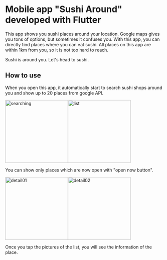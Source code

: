 # Mobile app "Sushi Around" developed with Flutter

This app shows you sushi places around your location.
Google maps gives you tons of options, but sometimes it confuses you.
With this app, you can directly find places where you can eat sushi.
All places on this app are within 1km from you, so it is not too hard to reach.

Sushi is around you. Let's head to sushi.


## How to use

When you open this app, it automatically start to search sushi shops around you and show up to 20 places from google API.

<img width="200" alt="searching" src="https://user-images.githubusercontent.com/61837814/190010985-1194cb2e-d4e6-42c6-855c-f0f37458adb6.png"><img width="200" alt="list" src="https://user-images.githubusercontent.com/61837814/190010877-e0280614-4cb4-442c-9604-eae6a0b86774.png">


You can show only places which are now open with "open now button".

<img width="200" alt="detail01" src="https://user-images.githubusercontent.com/61837814/190010924-2f23fa4d-a0f1-4e10-9040-f392f000389b.png"><img width="200" alt="detail02" src="https://user-images.githubusercontent.com/61837814/190010956-8fc8c3e5-6ff9-4f36-b812-2cc2143143fe.png">

Once you tap the pictures of the list, you will see the information of the place.

